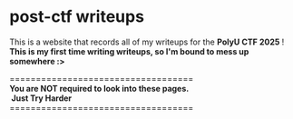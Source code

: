 # post-ctf writeups
This is a website that records all of my writeups for the <b>PolyU CTF 2025</b> !
<b><br>This is my first time writing writeups, so I'm bound to mess up somewhere :></b>

===================================<br>
<b> You are NOT required to look into these pages. </b> <br>
<b> &nbsp;Just Try Harder&nbsp;</b> <br>
===================================<br>
